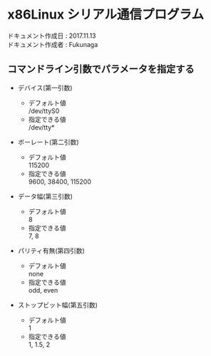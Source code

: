 # x86Linux シリアル通信プログラム
ドキュメント作成日 : 2017.11.13  
ドキュメント作成者 : Fukunaga 

## コマンドライン引数でパラメータを指定する  
- デバイス(第一引数)  
  - デフォルト値  
    /dev/ttyS0  
  - 指定できる値  
    /dev/tty*  

- ボーレート(第二引数)  
  - デフォルト値  
    115200  
  - 指定できる値  
    9600, 38400, 115200  

- データ幅(第三引数)  
  - デフォルト値  
    8  
  - 指定できる値  
    7, 8  

- パリティ有無(第四引数)  
  - デフォルト値  
    none  
  - 指定できる値  
    odd, even  

- ストップビット幅(第五引数)  
  - デフォルト値  
    1  
  - 指定できる値  
    1, 1.5, 2  


    

